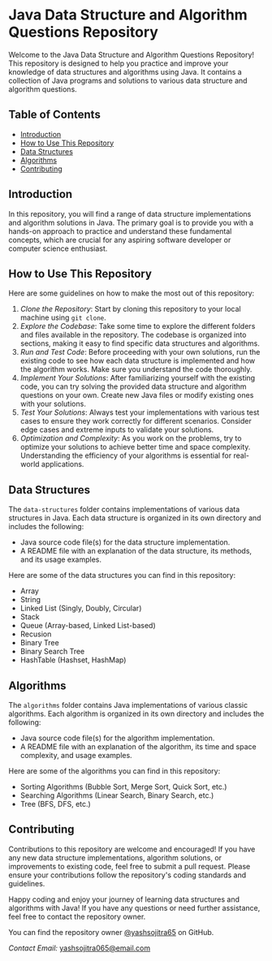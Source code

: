 # Java Data Structure and Algorithm Questions Repository

Welcome to the Java Data Structure and Algorithm Questions Repository! This repository is designed to help you practice and improve your knowledge of data structures and algorithms using Java. It contains a collection of Java programs and solutions to various data structure and algorithm questions.

## Table of Contents
- [Introduction](#introduction)
- [How to Use This Repository](#how-to-use-this-repository)
- [Data Structures](#data-structures)
- [Algorithms](#algorithms)
- [Contributing](#contributing)

## Introduction
In this repository, you will find a range of data structure implementations and algorithm solutions in Java. The primary goal is to provide you with a hands-on approach to practice and understand these fundamental concepts, which are crucial for any aspiring software developer or computer science enthusiast.

## How to Use This Repository
Here are some guidelines on how to make the most out of this repository:
1. *Clone the Repository*: Start by cloning this repository to your local machine using `git clone`.
2. *Explore the Codebase*: Take some time to explore the different folders and files available in the repository. The codebase is organized into sections, making it easy to find specific data structures and algorithms.
3. *Run and Test Code*: Before proceeding with your own solutions, run the existing code to see how each data structure is implemented and how the algorithm works. Make sure you understand the code thoroughly.
4. *Implement Your Solutions*: After familiarizing yourself with the existing code, you can try solving the provided data structure and algorithm questions on your own. Create new Java files or modify existing ones with your solutions.
5. *Test Your Solutions*: Always test your implementations with various test cases to ensure they work correctly for different scenarios. Consider edge cases and extreme inputs to validate your solutions.
6. *Optimization and Complexity*: As you work on the problems, try to optimize your solutions to achieve better time and space complexity. Understanding the efficiency of your algorithms is essential for real-world applications.

## Data Structures
The `data-structures` folder contains implementations of various data structures in Java. Each data structure is organized in its own directory and includes the following:
- Java source code file(s) for the data structure implementation.
- A README file with an explanation of the data structure, its methods, and its usage examples.

Here are some of the data structures you can find in this repository:
- Array
- String
- Linked List (Singly, Doubly, Circular)
- Stack
- Queue (Array-based, Linked List-based)
- Recusion
- Binary Tree
- Binary Search Tree
- HashTable (Hashset, HashMap)

## Algorithms
The `algorithms` folder contains Java implementations of various classic algorithms. Each algorithm is organized in its own directory and includes the following:
- Java source code file(s) for the algorithm implementation.
- A README file with an explanation of the algorithm, its time and space complexity, and usage examples.

Here are some of the algorithms you can find in this repository:
- Sorting Algorithms (Bubble Sort, Merge Sort, Quick Sort, etc.)
- Searching Algorithms (Linear Search, Binary Search, etc.)
- Tree (BFS, DFS, etc.)

## Contributing
Contributions to this repository are welcome and encouraged! If you have any new data structure implementations, algorithm solutions, or improvements to existing code, feel free to submit a pull request. Please ensure your contributions follow the repository's coding standards and guidelines.

Happy coding and enjoy your journey of learning data structures and algorithms with Java! If you have any questions or need further assistance, feel free to contact the repository owner.

You can find the repository owner [@yashsojitra65](https://github.com/yashsojitra65) on GitHub.

*Contact Email:* yashsojitra065@email.com
